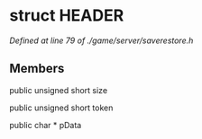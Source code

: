 # struct HEADER

*Defined at line 79 of ./game/server/saverestore.h*

## Members

public unsigned short size

public unsigned short token

public char * pData



